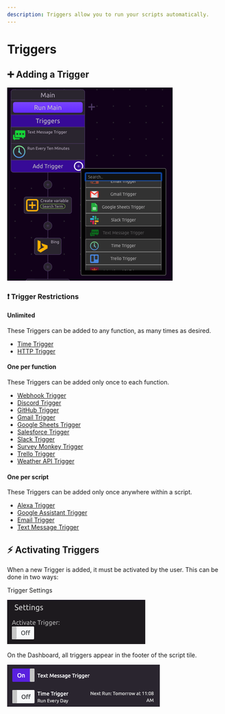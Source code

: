 ```yaml
---
description: Triggers allow you to run your scripts automatically.
---
```


# Triggers

## ➕ Adding a Trigger

![The Text Message Trigger is restricted to one per script.](../../.gitbook/assets/screen-shot-2019-07-16-at-10.54.29-am.png)

### ❗ Trigger Restrictions

#### Unlimited

These Triggers can be added to any function, as many times as desired. 

* [Time Trigger](time-trigger.md)
* [HTTP Trigger](http-trigger.md)

#### One per function

These Triggers can be added only once to each function.

* [Webhook Trigger](webhook-trigger.md)
* [Discord Trigger](discord-trigger.md)
* [GitHub Trigger](github-trigger.md)
* [Gmail Trigger](gmail-trigger.md)
* [Google Sheets Trigger](google-sheets-trigger.md)
* [Salesforce Trigger](salesforce-trigger.md)
* [Slack Trigger](slack-trigger.md)
* [Survey Monkey Trigger](survey-monkey-trigger.md)
* [Trello Trigger](trello-trigger.md)
* [Weather API Trigger](weather-api-trigger.md)

#### One per script

These Triggers can be added only once anywhere within a script.

* [Alexa Trigger](alexa-trigger.md)
* [Google Assistant Trigger](google-assistant-trigger.md)
* [Email Trigger](email-trigger.md)
* [Text Message Trigger](text-message-trigger.md)

## ⚡ Activating Triggers

When a new Trigger is added, it must be activated by the user. This can be done in two ways:

Trigger Settings

![Trigger Settings](../../.gitbook/assets/screen-shot-2019-07-16-at-11.08.46-am.png)

On the Dashboard, all triggers appear in the footer of the script tile.

![Dashboard](../../.gitbook/assets/screen-shot-2019-07-16-at-11.10.15-am.png)

